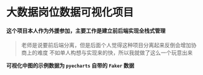 # 大数据岗位数据可视化项目

#### 这个项目本人作为外援参加，主要工作是建立前后端实现全栈式管理
> 老师是说要前后端分离，但是后面个人觉得这种项目分离起来反倒会增加协商上的难度
> 不如单人构想与实现来的快，所以我就做了这么一个玩意出来

**可视化中图的示例数据为 `pyecharts` 自带的 `Faker` 数据**
